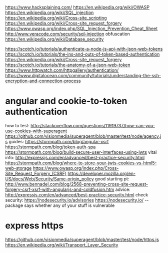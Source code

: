 https://www.hacksplaining.com/
https://en.wikipedia.org/wiki/OWASP
https://en.wikipedia.org/wiki/SQL_injection 
https://en.wikipedia.org/wiki/Cross-site_scripting
https://en.wikipedia.org/wiki/Cross-site_request_forgery
https://www.owasp.org/index.php/SQL_Injection_Prevention_Cheat_Sheet
http://www.veracode.com/security/sql-injection
obfuscation 
https://en.wikipedia.org/wiki/Database_security


https://scotch.io/tutorials/authenticate-a-node-js-api-with-json-web-tokens
https://scotch.io/tutorials/the-ins-and-outs-of-token-based-authentication
https://en.wikipedia.org/wiki/Cross-site_request_forgery
https://scotch.io/tutorials/the-anatomy-of-a-json-web-token
https://www.httpwatch.com/httpgallery/authentication/
https://www.digitalocean.com/community/tutorials/understanding-the-ssh-encryption-and-connection-process


# angular and cookie-to-token authentication 
how to test: 
http://stackoverflow.com/questions/11919737/how-can-you-use-cookies-with-superagent 
https://github.com/visionmedia/superagent/blob/master/test/node/agency.js
guides: 
https://stormpath.com/blog/angular-xsrf
https://stormpath.com/blog/token-auth-spa
https://stormpath.com/blog/build-secure-user-interfaces-using-jwts
vital info: 
http://expressjs.com/en/advanced/best-practice-security.html
https://stormpath.com/blog/where-to-store-your-jwts-cookies-vs-html5-web-storage
https://www.owasp.org/index.php/Cross-Site_Request_Forgery_(CSRF)
https://developer.mozilla.org/en-US/docs/Web/Security/Same-origin_policy
good starting pt: 
http://www.bennadel.com/blog/2568-preventing-cross-site-request-forgery-csrf-xsrf-with-angularjs-and-coldfusion.htm
advice: 
http://expressjs.com/en/advanced/best-practice-security.html
check security: 
https://nodesecurity.io/advisories
https://nodesecurity.io/ --package says whether any of your stuff is vulnerable

# express https 
https://github.com/visionmedia/superagent/blob/master/test/node/https.js
https://en.wikipedia.org/wiki/Transport_Layer_Security
